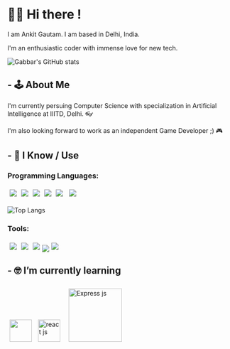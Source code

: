 # 🙋‍♂️ Hi there !

I am Ankit Gautam. I am based in Delhi, India.

I'm an enthusiastic coder with immense love for new tech.

![Gabbar's GitHub stats](https://github-readme-stats.vercel.app/api?username=gabbarX&show_icons=true&theme=radical)

## - 🕹️ About Me

I'm currently persuing Computer Science with specialization in Artificial Intelligence at IIITD, Delhi. 👓

I'm also looking forward to work as an independent Game Developer ;) 🎮


## - 🧠 I Know / Use
### Programming Languages:

<img src="https://img.shields.io/badge/-C++-black?style=for-the-badge&logo=c%2B%2B&logoColor=blue" style="margin:5px" /><img src="http://img.shields.io/badge/-python-black?style=for-the-badge&logo=python&logoColor=blue" style="margin:5px" /><img src="http://img.shields.io/badge/-c-black?style=for-the-badge&logo=c&logoColor=white" style="margin:5px" /><img src="http://img.shields.io/badge/-java-black?style=for-the-badge&logo=java&logoColor=orange" style="margin:5px" /><img src="http://img.shields.io/badge/-javascript-black?style=for-the-badge&logo=javascript" style="margin:5px" /> <img src="https://img.shields.io/badge/-C%23-black?style=for-the-badge&logo=c-sharp&logoColor=green" style="margin:5px" />

![Top Langs](https://github-readme-stats.vercel.app/api/top-langs/?username=gabbarX&show_icons=true&theme=radical)

### Tools:

<img src="http://img.shields.io/badge/-git-black?style=for-the-badge&logo=git" style="margin:5px" /><img src="http://img.shields.io/badge/-github-black?style=for-the-badge&logo=github" style="margin:5px" /><img src="http://img.shields.io/badge/-VSCODE-black?style=for-the-badge&logo=vscode" style="margin:5px" /><img src="http://img.shields.io/badge/-mongodb-black?style=for-the-badge&logo=mongodb" style="margin:25x" /><img src="http://img.shields.io/badge/-linux-black?style=for-the-badge&logo=linux&logoColor=red" style="margin:5px" />

## - 🤓 I’m currently learning

<img src="https://upload.wikimedia.org/wikipedia/commons/thumb/a/a7/React-icon.svg/1200px-React-icon.svg.png" style="margin:5px" stylalt="react js" width="50"/>            <img src="https://the-guild.dev/blog-assets/nodejs-esm/nodejs_logo.png" style="margin:5px" alt="react js" width="50"/>
<img src="https://miro.medium.com/max/805/0*m1VOQP0FtcQufLgw.png" style="margin:10px" alt="Express js" width="120"/>



